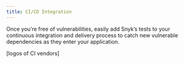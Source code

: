 ```yaml
---
title: CI/CD Integration
---
```


Once you’re free of vulnerabilities, easily add Snyk’s tests to your continuous integration and delivery process to catch new vulnerable dependencies as they enter your application.

[logos of CI vendors]
